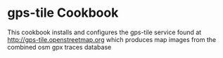 # gps-tile Cookbook

This cookbook installs and configures the gps-tile service found at
http://gps-tile.openstreetmap.org which produces map images from the combined
osm gpx traces database
